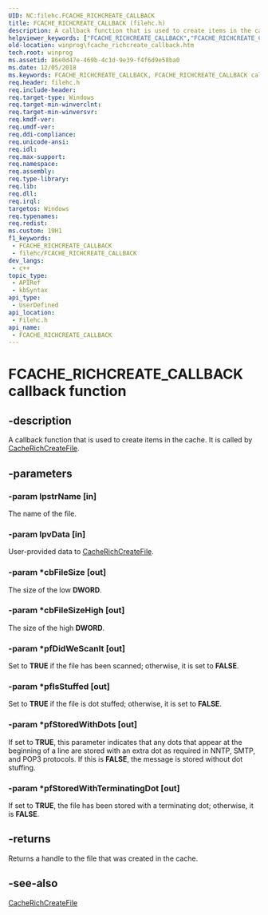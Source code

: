 ```yaml
---
UID: NC:filehc.FCACHE_RICHCREATE_CALLBACK
title: FCACHE_RICHCREATE_CALLBACK (filehc.h)
description: A callback function that is used to create items in the cache.
helpviewer_keywords: ["FCACHE_RICHCREATE_CALLBACK","FCACHE_RICHCREATE_CALLBACK callback","FCACHE_RICHCREATE_CALLBACK callback function [Windows API]","filehc/FCACHE_RICHCREATE_CALLBACK","winprog.fcache_richcreate_callback"]
old-location: winprog\fcache_richcreate_callback.htm
tech.root: winprog
ms.assetid: 86e0d47e-469b-4c1d-9e39-f4f6d9e58ba0
ms.date: 12/05/2018
ms.keywords: FCACHE_RICHCREATE_CALLBACK, FCACHE_RICHCREATE_CALLBACK callback, FCACHE_RICHCREATE_CALLBACK callback function [Windows API], filehc/FCACHE_RICHCREATE_CALLBACK, winprog.fcache_richcreate_callback
req.header: filehc.h
req.include-header: 
req.target-type: Windows
req.target-min-winverclnt: 
req.target-min-winversvr: 
req.kmdf-ver: 
req.umdf-ver: 
req.ddi-compliance: 
req.unicode-ansi: 
req.idl: 
req.max-support: 
req.namespace: 
req.assembly: 
req.type-library: 
req.lib: 
req.dll: 
req.irql: 
targetos: Windows
req.typenames: 
req.redist: 
ms.custom: 19H1
f1_keywords:
 - FCACHE_RICHCREATE_CALLBACK
 - filehc/FCACHE_RICHCREATE_CALLBACK
dev_langs:
 - c++
topic_type:
 - APIRef
 - kbSyntax
api_type:
 - UserDefined
api_location:
 - Filehc.h
api_name:
 - FCACHE_RICHCREATE_CALLBACK
---
```


# FCACHE_RICHCREATE_CALLBACK callback function


## -description

A callback function that is used to create items in the cache. It is called by <a href="https://docs.microsoft.com/windows/desktop/api/filehc/nf-filehc-cacherichcreatefile">CacheRichCreateFile</a>.

## -parameters

### -param lpstrName [in]

The name of the file.

### -param lpvData [in]

User-provided data to <a href="https://docs.microsoft.com/windows/desktop/api/filehc/nf-filehc-cacherichcreatefile">CacheRichCreateFile</a>.

### -param *cbFileSize [out]

The size of the low <b>DWORD</b>.

### -param *cbFileSizeHigh [out]

The size of the high <b>DWORD</b>.

### -param *pfDidWeScanIt [out]

Set to <b>TRUE</b> if the file has been scanned; otherwise, it is set to <b>FALSE</b>.

### -param *pfIsStuffed [out]

Set to <b>TRUE</b> if the file is dot stuffed; otherwise, it is set to <b>FALSE</b>.

### -param *pfStoredWithDots [out]

If set to <b>TRUE</b>, this parameter indicates that any dots  that appear at the beginning of a line are stored with an extra dot as required in NNTP, SMTP, and POP3 protocols. If this is <b>FALSE</b>, the message is stored without dot stuffing.

### -param *pfStoredWithTerminatingDot [out]

If set to <b>TRUE</b>, the file has been stored with a terminating dot; otherwise, it is <b>FALSE</b>.

## -returns

Returns a handle to the file that was created in the cache.

## -see-also

<a href="https://docs.microsoft.com/windows/desktop/api/filehc/nf-filehc-cacherichcreatefile">CacheRichCreateFile</a>

